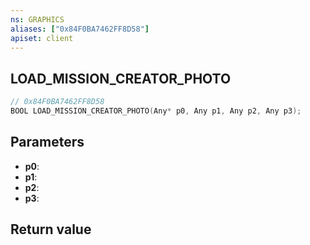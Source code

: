 ```yaml
---
ns: GRAPHICS
aliases: ["0x84F0BA7462FF8D58"]
apiset: client
---
```

## LOAD_MISSION_CREATOR_PHOTO

```c
// 0x84F0BA7462FF8D58
BOOL LOAD_MISSION_CREATOR_PHOTO(Any* p0, Any p1, Any p2, Any p3);
```


## Parameters
* **p0**:
* **p1**:
* **p2**:
* **p3**:

## Return value